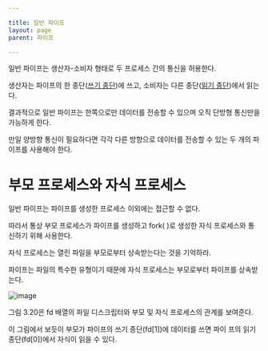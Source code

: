```yaml
---

title: 일반 파이프
layout: page
parent: 파이프

---
```


일반 파이프는 생산자-소비자 형태로 두 프로세스 간의 통신을 허용한다.

생산자는 파이프의 한 종단([쓰기 종단](쓰기-종단.html))에 쓰고, 소비자는 다른 종단([읽기 종단](읽기-종단.html))에서 읽는다.

결과적으로 일반 파이프는 한쪽으로만 데이터를 전송할 수 있으며 오직 단방형 통신만을 가능하게 한다.

만일 양방향 통신이 필요하다면 각각 다른 방향으로 데이터를 전송할 수 있는 두 개의 파이프를 사용해야 한다.

# 부모 프로세스와 자식 프로세스

일반 파이프는 파이프를 생성한 프로세스 이외에는 접근할 수 없다.

따라서 통상 부모 프로세스가 파이프를 생성하고 fork( )로 생성한 자식 프로세스와 통신하기 위해 사용한다.

자식 프로세스는 열린 파일을 부모로부터 상속받는다는 것을 기억하라.

파이프는 파일의 특수한 유형이기 때문에 자식 프로세스는 부모로부터 파이프를 상속받는다.

![image](https://user-images.githubusercontent.com/116250393/211189664-12ef4bb6-b5d3-4679-b920-46e80cb312bd.png)

그림 3.20은 fd 배열의 파일 디스크립터와 부모 및 자식 프로세스의 관계를 보여준다.

이 그림에서 보듯이 부모가 파이프의 쓰기 종단(fd[1])에 데이터를 쓰면 파이 프의 읽기 종단(fd[0])에서 자식이 읽을 수 있다.
